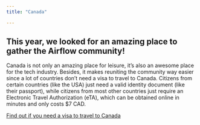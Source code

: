 ```yaml
---
title: "Canada"

---
```


## This year, we looked for an amazing place to gather the Airflow community! 

Canada is not only an amazing place for leisure, it’s also an awesome place for the tech industry. Besides, it makes reuniting the community way easier since a lot of countries don’t need a visa to travel to Canada. Citizens from certain countries (like the USA) just need a valid identity document (like their passport), while citizens from most other countries just require an Electronic Travel Authorization (eTA), which can be obtained online in minutes and only costs $7 CAD. 

[Find out if you need a visa to travel to Canada](https://ircc.canada.ca/english/visit/visas.asp)


  